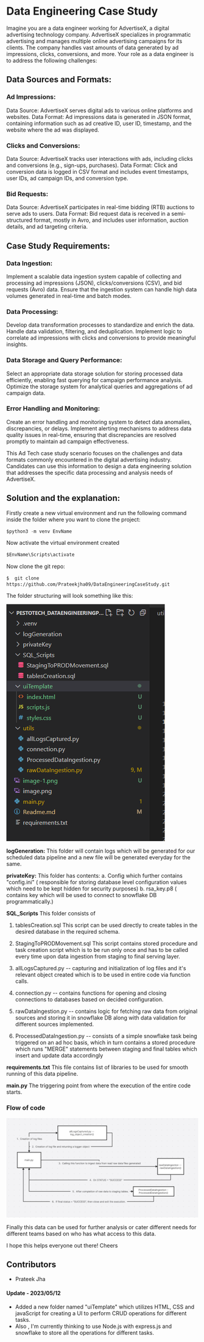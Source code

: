 # Data Engineering Case Study

Imagine you are a data engineer working for AdvertiseX, a digital advertising technology company. AdvertiseX specializes in programmatic advertising and manages multiple online advertising campaigns for its clients. The company handles vast amounts of data generated by ad impressions, clicks, conversions, and more. Your role as a data engineer is to address the following challenges:

## Data Sources and Formats:

### Ad Impressions:
Data Source: AdvertiseX serves digital ads to various online platforms and websites.
Data Format: Ad impressions data is generated in JSON format, containing information such as ad creative ID, user ID, timestamp, and the website where the ad was displayed.

### Clicks and Conversions:
Data Source: AdvertiseX tracks user interactions with ads, including clicks and conversions (e.g., sign-ups, purchases).
Data Format: Click and conversion data is logged in CSV format and includes event timestamps, user IDs, ad campaign IDs, and conversion type.

### Bid Requests:
Data Source: AdvertiseX participates in real-time bidding (RTB) auctions to serve ads to users.
Data Format: Bid request data is received in a semi-structured format, mostly in Avro, and includes user information, auction details, and ad targeting criteria.

## Case Study Requirements:

### Data Ingestion:
Implement a scalable data ingestion system capable of collecting and processing ad impressions (JSON), clicks/conversions (CSV), and bid requests (Avro) data.
Ensure that the ingestion system can handle high data volumes generated in real-time and batch modes.

### Data Processing:
Develop data transformation processes to standardize and enrich the data. Handle data validation, filtering, and deduplication.
Implement logic to correlate ad impressions with clicks and conversions to provide meaningful insights.

### Data Storage and Query Performance:
Select an appropriate data storage solution for storing processed data efficiently, enabling fast querying for campaign performance analysis.
Optimize the storage system for analytical queries and aggregations of ad campaign data.

### Error Handling and Monitoring:
Create an error handling and monitoring system to detect data anomalies, discrepancies, or delays.
Implement alerting mechanisms to address data quality issues in real-time, ensuring that discrepancies are resolved promptly to maintain ad campaign effectiveness.

This Ad Tech case study scenario focuses on the challenges and data formats commonly encountered in the digital advertising industry. Candidates can use this information to design a data engineering solution that addresses the specific data processing and analysis needs of AdvertiseX.


## Solution and the explanation:

Firstly create a new virtual environment and run the following command inside the folder where you want to clone the project:

```python
$python3 -m venv EnvName
```

Now activate the virtual environment created

```python
$EnvName\Scripts\activate
```

Now clone the git repo:

```
$  git clone https://github.com/Prateekjha09/DataEngineeringCaseStudy.git
```

The folder structuring will look something like this:

![alt text](image-2.png)

<b>logGeneration:</b> 
This folder will contain logs which will be generated for our scheduled data pipeline and a new file will be generated everyday for the same.

<b>privateKey:</b>
This folder has contents:
a. Config which further contains "config.ini" ( responsible for storing database level configuration values which need to be kept hidden for security purposes)
b. rsa_key.p8 ( contains key which will be used to connect to snowflake DB programmatically.)

<b>SQL_Scripts</b>
This folder consists of 
1. tablesCreation.sql 
This script can be used directly to create tables in the desired database in the required schema.

2. StagingToPRODMovement.sql
This script contains stored procedure and task creation script which is to be run only once and has to be called every time upon data ingestion from staging to final serving layer.

1. allLogsCaptured.py -- capturing and initialization of log files and it's relevant object created which is to be used in entire code via function calls.

2. connection.py -- contains functions for opening and closing connections to databases based on decided configuration.

3. rawDataIngestion.py -- contains logic for fetching raw data from original sources and storing it in snowflake DB along with data validation for different sources implemented.

4. ProcessedDataIngestion.py -- consists of a simple snowflake task being triggered on an ad hoc basis, which in turn contains a stored procedure which runs "MERGE" statements between staging and final tables which insert and update data accordingly

<b>requirements.txt</b>
This file contains list of libraries to be used for smooth running of this data pipeline.

<b>main.py</b> 
The triggering point from where the execution of the entire code starts.

### Flow of code
![alt text](image.png)

Finally this data can be used for further analysis or cater different needs for different teams based on who has what access to this data.

I hope this helps everyone out there!
Cheers


## Contributors
- Prateek Jha

#### Update - 2023/05/12
- Added a new folder named "uiTemplate" which utilizes HTML, CSS and javaScript for creating a UI to perform CRUD operations for different tasks.
- Also , I'm currently thinking to use Node.js with express.js and snowflake to store all the operations for different tasks.



